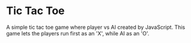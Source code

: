 # Tic Tac Toe
A simple tic tac toe game where player vs AI created by JavaScript.
This game lets the players run first as an 'X', while AI as an 'O'.

